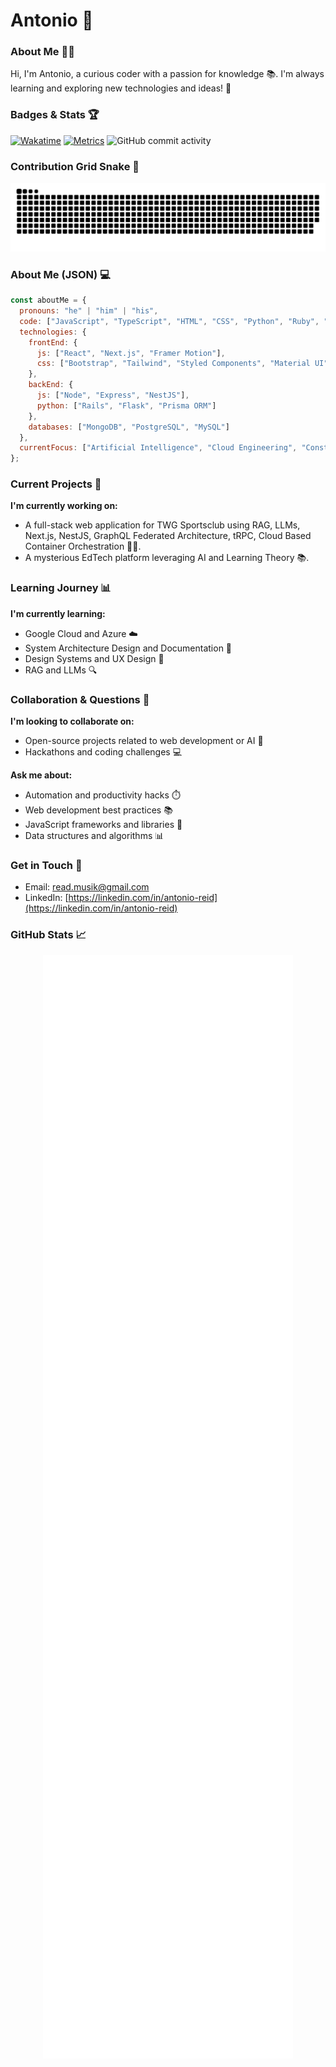 **Antonio 🤩**
=====================================

### About Me 🙋‍♂️
Hi, I'm Antonio, a curious coder with a passion for knowledge 📚. I'm always learning and exploring new technologies and ideas! 🚀

### Badges & Stats 🏆
[![Wakatime](https://wakatime.com/badge/user/018dd211-b1fc-4a37-9172-f06c7f1fa85d.svg)](https://wakatime.com/@018dd211-b1fc-4a37-9172-f06c7f1fa85d)
[![Metrics](https://github.com/AReid987/AReid987/actions/workflows/main.yml/badge.svg)](https://github.com/AReid987/AReid987/actions/workflows/main.yml)
![GitHub commit activity](https://img.shields.io/github/commit-activity/y/areid987/areid987)

### Contribution Grid Snake 🐍
<picture>
  <source media="(prefers-color-scheme: dark)" srcset="https://raw.githubusercontent.com/platane/platane/output/github-contribution-grid-snake-dark.svg">
  <source media="(prefers-color-scheme: light)" srcset="https://raw.githubusercontent.com/platane/platane/output/github-contribution-grid-snake.svg">
  <img alt="github contribution grid snake animation" src="https://raw.githubusercontent.com/platane/platane/output/github-contribution-grid-snake.svg">
</picture>

### About Me (JSON) 💻
```javascript
const aboutMe = {
  pronouns: "he" | "him" | "his",
  code: ["JavaScript", "TypeScript", "HTML", "CSS", "Python", "Ruby", "SQL", "Bash"],
  technologies: {
    frontEnd: {
      js: ["React", "Next.js", "Framer Motion"],
      css: ["Bootstrap", "Tailwind", "Styled Components", "Material UI"]
    },
    backEnd: {
      js: ["Node", "Express", "NestJS"],
      python: ["Rails", "Flask", "Prisma ORM"]
    },
    databases: ["MongoDB", "PostgreSQL", "MySQL"]
  },
  currentFocus: ["Artificial Intelligence", "Cloud Engineering", "Constructivism"]
};
```

### Current Projects 🚧
**I'm currently working on:**

* A full-stack web application for TWG Sportsclub using RAG, LLMs, Next.js, NestJS, GraphQL Federated Architecture, tRPC, Cloud Based Container Orchestration 🏋️‍♂️.
* A mysterious EdTech platform leveraging AI and Learning Theory 📚.

### Learning Journey 📊
**I'm currently learning:**

* Google Cloud and Azure ☁️
* System Architecture Design and Documentation 📝
* Design Systems and UX Design 🎨
* RAG and LLMs 🔍

### Collaboration & Questions 🤝
**I'm looking to collaborate on:**

* Open-source projects related to web development or AI 🤝
* Hackathons and coding challenges 💻

**Ask me about:**

* Automation and productivity hacks ⏱️
* Web development best practices 📚
* JavaScript frameworks and libraries 🤔
* Data structures and algorithms 📊

### Get in Touch 📲
* Email: [read.musik@gmail.com](mailto:read.musik@gmail.com)
* LinkedIn: [https://linkedin.com/in/antonio-reid](https://linkedin.com/in/antonio-reid)

### GitHub Stats 📈
<p align="center"><img src="/github-metrics.svg" alt="Metrics" width="400"></p>
